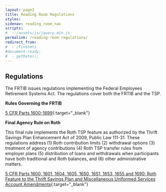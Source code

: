 ```yaml
---
layout: page2
title: Reading Room Regulations
styles:
sidenav: reading_room_nav
scripts:
#  - /assets/js/jquery.min.js
permalink: /reading-room-regulations/
redirect_from:
#  - /FinStmts
#document-ready:
#  - getRate();
---
```


## Regulations

The FRTIB issues regulations implementing the Federal Employees Retirement Systems Act.  The regulations cover both the FRTIB and the TSP. 

**Rules Governing the FRTIB**

[5 CFR Parts 1600-1699]({{site.baseurl}}https://www.ecfr.gov/cgi-bin/text-idx?SID=9a98bd8e62418728f9c75e1aaa8ef849&mc=true&tpl=/ecfrbrowse/Title05/5chapterVI.tpl){:target="_blank"}


**Final Agency Rule on Roth**

This final rule implements the Roth TSP feature as authorized by the Thrift Savings Plan Enhancement Act of 2009, Public Law 111-31. These regulations address (1) Roth contribution limits (2) withdrawal options (3) treatment of agency contributions (4) Roth TSP transfer rules from employer plans (5) distribution of loans and withdrawals when participants have both traditional and Roth balances, and (6) other administrative matters.


[5 CFR Parts 1600, 1601, 1604, 1605, 1650, 1651, 1653, 1655 and 1690: Roth Feature to the Thrift Savings Plan and Miscellaneous Uniformed Services Account Amendments]({{site.baseurl}}http://www.gpo.gov/fdsys/pkg/FR-2012-05-04/pdf/2012-10630.pdf){:target="_blank"}

<!-- CONTENT END -->
